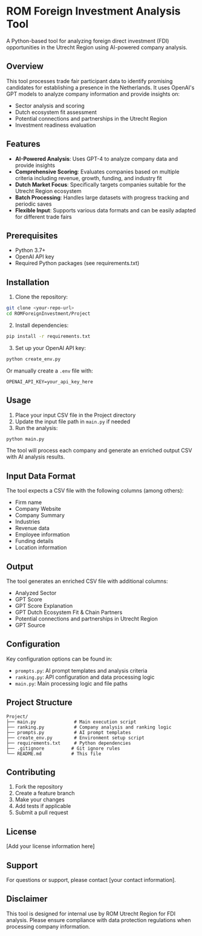 # ROM Foreign Investment Analysis Tool

A Python-based tool for analyzing foreign direct investment (FDI) opportunities in the Utrecht Region using AI-powered company analysis.

## Overview

This tool processes trade fair participant data to identify promising candidates for establishing a presence in the Netherlands. It uses OpenAI's GPT models to analyze company information and provide insights on:

- Sector analysis and scoring
- Dutch ecosystem fit assessment
- Potential connections and partnerships in the Utrecht Region
- Investment readiness evaluation

## Features

- **AI-Powered Analysis**: Uses GPT-4 to analyze company data and provide insights
- **Comprehensive Scoring**: Evaluates companies based on multiple criteria including revenue, growth, funding, and industry fit
- **Dutch Market Focus**: Specifically targets companies suitable for the Utrecht Region ecosystem
- **Batch Processing**: Handles large datasets with progress tracking and periodic saves
- **Flexible Input**: Supports various data formats and can be easily adapted for different trade fairs

## Prerequisites

- Python 3.7+
- OpenAI API key
- Required Python packages (see requirements.txt)

## Installation

1. Clone the repository:
```bash
git clone <your-repo-url>
cd ROMForeignInvestment/Project
```

2. Install dependencies:
```bash
pip install -r requirements.txt
```

3. Set up your OpenAI API key:
```bash
python create_env.py
```
Or manually create a `.env` file with:
```
OPENAI_API_KEY=your_api_key_here
```

## Usage

1. Place your input CSV file in the Project directory
2. Update the input file path in `main.py` if needed
3. Run the analysis:
```bash
python main.py
```

The tool will process each company and generate an enriched output CSV with AI analysis results.

## Input Data Format

The tool expects a CSV file with the following columns (among others):
- Firm name
- Company Website
- Company Summary
- Industries
- Revenue data
- Employee information
- Funding details
- Location information

## Output

The tool generates an enriched CSV file with additional columns:
- Analyzed Sector
- GPT Score
- GPT Score Explanation
- GPT Dutch Ecosystem Fit & Chain Partners
- Potential connections and partnerships in Utrecht Region
- GPT Source

## Configuration

Key configuration options can be found in:
- `prompts.py`: AI prompt templates and analysis criteria
- `ranking.py`: API configuration and data processing logic
- `main.py`: Main processing logic and file paths

## Project Structure

```
Project/
├── main.py              # Main execution script
├── ranking.py           # Company analysis and ranking logic
├── prompts.py           # AI prompt templates
├── create_env.py        # Environment setup script
├── requirements.txt     # Python dependencies
├── .gitignore          # Git ignore rules
└── README.md           # This file
```

## Contributing

1. Fork the repository
2. Create a feature branch
3. Make your changes
4. Add tests if applicable
5. Submit a pull request

## License

[Add your license information here]

## Support

For questions or support, please contact [your contact information].

## Disclaimer

This tool is designed for internal use by ROM Utrecht Region for FDI analysis. Please ensure compliance with data protection regulations when processing company information.
